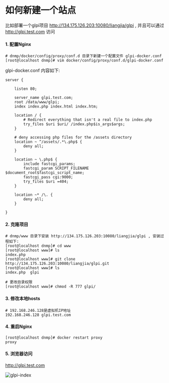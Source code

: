 # 如何新建一个站点

比如部署一个glpi项目 http://134.175.126.203:10080/liangjia/glpi , 并且可以通过 http://glpi.test.com 访问  

#### 1. 配置Nginx
```shell
# dnmp/docker/config/proxy/conf.d 目录下新建一个配置文件 glpi-docker.conf
[root@localhost dnmp]# vim docker/config/proxy/conf.d/glpi-docker.conf
``` 
glpi-docker.conf 内容如下:
```
server {

    listen 80;

    server_name glpi.test.com;
    root /data/www/glpi;
    index index.php index.html index.htm;

    location / {
        # Redirect everything that isn't a real file to index.php
        try_files $uri $uri/ /index.php$is_args$args;
    }

    # deny accessing php files for the /assets directory
    location ~ ^/assets/.*\.php$ {
        deny all;
    }

    location ~ \.php$ {
        include fastcgi_params;
        fastcgi_param SCRIPT_FILENAME $document_root$fastcgi_script_name;
        fastcgi_pass cgi:9000;
        try_files $uri =404;
    }

    location ~* /\. {
        deny all;
    }

}
```

#### 2. 克隆项目
```shell
# dnmp/www 目录下安装 http://134.175.126.203:10080/liangjia/glpi , 安装过程如下:
[root@localhost dnmp]# cd www
[root@localhost www]# ls
index.php
[root@localhost www]# git clone http://134.175.126.203:10080/liangjia/glpi.git
[root@localhost www]# ls
index.php  glpi

# 更改目录权限
[root@localhost www]# chmod -R 777 glpi/
```

#### 3. 修改本地hosts

```
# 192.168.246.128是虚拟机IP地址
192.168.246.128 glpi.test.com
```

#### 4. 重启Nginx
```shell
[root@localhost dnmp]# docker restart proxy
proxy
```

#### 5. 浏览器访问
http://glpi.test.com 

![glpi-index](http://134.175.126.203:10080/liangjia/img/master/glpi.png)  